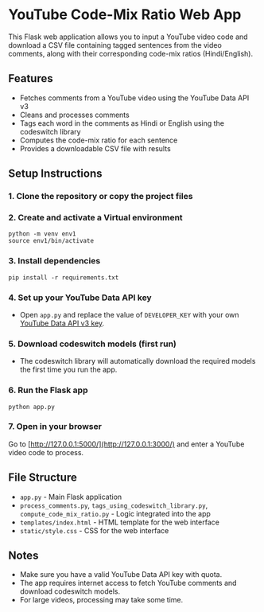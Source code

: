 # YouTube Code-Mix Ratio Web App

This Flask web application allows you to input a YouTube video code and download a CSV file containing tagged sentences from the video comments, along with their corresponding code-mix ratios (Hindi/English).

## Features
- Fetches comments from a YouTube video using the YouTube Data API v3
- Cleans and processes comments
- Tags each word in the comments as Hindi or English using the codeswitch library
- Computes the code-mix ratio for each sentence
- Provides a downloadable CSV file with results

## Setup Instructions

### 1. Clone the repository or copy the project files

### 2. Create and activate a Virtual environment
```
python -m venv env1
source env1/bin/activate
```


### 3. Install dependencies
```
pip install -r requirements.txt
```

### 4. Set up your YouTube Data API key
- Open `app.py` and replace the value of `DEVELOPER_KEY` with your own [YouTube Data API v3 key](https://console.cloud.google.com/apis/dashboard).

### 5. Download codeswitch models (first run)
- The codeswitch library will automatically download the required models the first time you run the app.

### 6. Run the Flask app
```
python app.py
```

### 7. Open in your browser
Go to [http://127.0.0.1:5000/](http://127.0.0.1:3000/) and enter a YouTube video code to process.

## File Structure
- `app.py` - Main Flask application
- `process_comments.py`, `tags_using_codeswitch_library.py`, `compute_code_mix_ratio.py` - Logic integrated into the app
- `templates/index.html` - HTML template for the web interface
- `static/style.css` - CSS for the web interface

## Notes
- Make sure you have a valid YouTube Data API key with quota.
- The app requires internet access to fetch YouTube comments and download codeswitch models.
- For large videos, processing may take some time.
